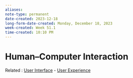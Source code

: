 ```yaml
---
aliases:
note-type: permanent
date-created: 2023-12-18
long-form-date-created: Monday, December 18, 2023
week-created: Week 51.1
time-created: 10:10 PM
---
```


# Human–Computer Interaction

Related : [User Interface](../4-hub-notes-🚉/User%20Interface.md) - [User Experience](../4-hub-notes-🚉/User%20Experience.md)
